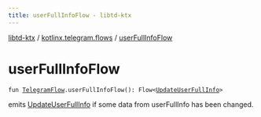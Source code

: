 ```yaml
---
title: userFullInfoFlow - libtd-ktx
---
```


[libtd-ktx](../index.html) / [kotlinx.telegram.flows](index.html) / [userFullInfoFlow](./user-full-info-flow.html)

# userFullInfoFlow

`fun `[`TelegramFlow`](../kotlinx.telegram.core/-telegram-flow/index.html)`.userFullInfoFlow(): Flow<`[`UpdateUserFullInfo`](https://tdlibx.github.io/td/docs/org/drinkless/td/libcore/telegram/TdApi.UpdateUserFullInfo.html)`>`

emits [UpdateUserFullInfo](https://tdlibx.github.io/td/docs/org/drinkless/td/libcore/telegram/TdApi.UpdateUserFullInfo.html) if some data from userFullInfo has been changed.

